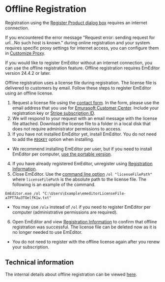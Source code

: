 # Offline Registration

Registration using the [Register Product dialog box](../../dlg/regist/index) requires an internet connection.

If you encountered the error message "Request error: sending request for url…No such host is known." during online registration and your system requires specific proxy settings for internet access, you can configure them in [Customize Proxy](../../dlg/customize/proxy/index).

If you would like to register EmEditor without an internet connection, you can use the offline registration feature. Offline registration requires EmEditor version 24.4.2 or later.

Offline registration uses a license file during registration. The license file is delivered to customers by email. Follow these steps to register EmEditor using an offline license.

1. Request a license file using the [contact form](https://www.emeditor.com/support/#contact). In the form, please use the email address that you use for [Emurasoft Customer Center](https://support.emeditor.com/). Include your registration key or [Stripe subscription ID](https://support.emeditor.com/en/account/subscriptions).
2. We will respond to your request with an email message with the license file attached. Download the license file to a folder in a local disk that does not require administrator permissions to access.
3. If you have not installed EmEditor yet, install EmEditor. You do not need to add the [`REGKEY`](https://www.emeditor.com/faq/installation-faq/how-can-i-install-emeditor-without-displaying-dialog-boxes/) option when installing.
  - We recommend installing EmEditor per user, but if you need to install EmEditor per computer, [use the portable version](https://www.emeditor.com/faq/installation-faq/how-can-the-portable-version-be-shared-by-all-users/).
4. If you have already registered EmEditor, unregister using [Registration Information](../../dlg/registration_info/index).
5. Close EmEditor. Use the [command line option](https://www.emeditor.org/en/howto/file/file_commandline.html#options) `/ol "licenseFilePath"` where `licenseFilePath` is the absolute path to the license file. The following is an example of the command.

```
EmEditor.exe /ol "C:\Users\Example\emeditorLicenseFile-a7PT7Au3TOelfK1w.txt"
```

- You may use `/ola` instead of `/ol` if you need to register EmEditor per computer (administrative permissions are required).

6. Open EmEditor and view [Registration Information](../../dlg/registration_info/index) to confirm that offline registration was successful. The license file can be deleted now as it is no longer needed to use EmEditor.

- You do not need to register with the offline license again after you renew your subscription.

## Technical information

The internal details about offline registration can be viewed [here](https://www.emeditor.com/general/new-validation-system-explained/).